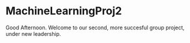# MachineLearningProj2
Good Afternoon. Welcome to our second, more succesful group project, under new leadership.
